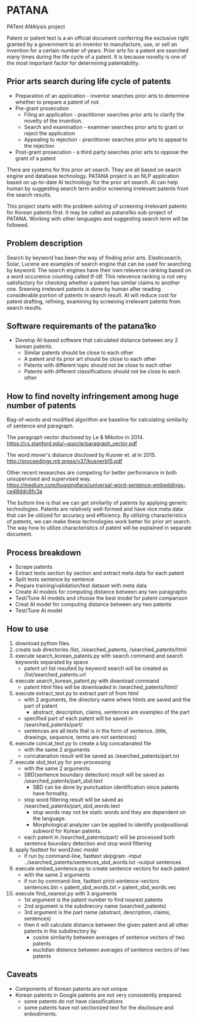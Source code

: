 # PATANA
PATent ANAlysis project 

Patent or patent text is a an official document conferring the exclusive right granted by a government to an inventor to manufacture, use, or sell an invention for a certain number of years.
Prior arts for a patent are searched many times during the life cycle of a patent.
It is because novelty is one of the most important factor for determining patentability.

## Prior arts search during life cycle of patents
* Preparation of an application - inventor searches prior arts to determine whether to prepare a patent of not.
* Pre-grant prosecution
  * Filing an application - practitioner searches prior arts to clarify the novelty of the invention.
  * Search and examination - examiner searches prior arts to grant or reject the application
  * Appealing to rejection - practitioner searches prior arts to appeal to the rejection
* Post-grant prosecution - a third party searches prior arts to oppose the grant of a patent

There are systems for this prior art search.
They are all based on search engine and database technology.
PATANA project is an NLP application based on up-to-date AI technology for the prior art search.
AI can help human by suggesting search term and/or screening irrelevant patents from the search results.

This project starts with the problem solving of screening irrelevant patents for Korean patents first.
It may be called as patana1ko sub-project of PATANA.
Working with other languages and suggesting search term will be followed.

## Problem description
Search by keyword has been the way of finding prior arts.
Elasticsearch, Solar, Lucene are examples of search engine that can be used for searching by keyword.
The search engines have their own relevence ranking based on a word occurence counting called tf-idf.
This relevence ranking is not very satisfactory for checking whether a patent has similar claims to another one.
Sreening irrelevant patents is done by human after reading considerable portion of patents in search result.
AI will reduce cost for patent drafting, refining, examining by screening irrelevant patents from search results.

## Software requiremants of the patana1ko
* Develop AI-based software that calculated distance between any 2 korean patents
  * Similar patents should be close to each other
  * A patent and its prior art should be close to each other
  * Patents with different topic should not be close to each other
  * Patents with different classifications should not be close to each other

## How to find novelty infringement among huge number of patents
Bag-of-words and modified algorithm are baseline for calculating similarity of sentence and paragraph. 

The paragraph vector disclosed by Le & Mikolov in 2014.
https://cs.stanford.edu/~quocle/paragraph_vector.pdf

The word mover's distance disclosed by Kusner et. al in 2015.
http://proceedings.mlr.press/v37/kusnerb15.pdf

Other recent researches are competing for better performance in both unsupervised and supervised way.
https://medium.com/huggingface/universal-word-sentence-embeddings-ce48ddc8fc3a

The buttom line is that we can get similarity of patents by applying generic technologies.
Patents are relatively well-formed and have nice meta data that can be utilized for accuracy and efficiency.
By utilizing characteristics of patents, we can make these technologies work better for prior art search.
The way how to utilize characteristics of patent will be explained in separate document.

## Process breakdown
* Scrape patents
* Extract texts section by section and extract meta data for each patent
* Split texts sentence by sentence
* Prepare training/validation/test dataset with meta data
* Create AI models for computing distance between any two paragraphs
* Test/Tune AI models and choose the best model for patent comparison
* Creat AI model for computing distance between any two patents
* Test/Tune AI model

## How to use
1. download python files.
2. create sub directories /list, /searched_patents, /searched_patents/html
3. execute search_korean_patents.py with search command and search keywords separated by space
   * patent url list resulted by keyword search will be created as /list/searched_patents.url
4. execute search_korean_patent.py with download command
   * patent html files will be downloaded in /searched_patents/html/
5. execute extract_text.py to extract part of from html
   * with 2 arguments, the directory name where htmls are saved and the part of patent
     * abstract, description, claims, sentences are examples of the part
   * specified part of each patent will be saved in /searched_patents/part/
   * sentences are all texts that is in the form of sentence. (title, drawings, sequence, terms are not sentences)
6. execute concat_text.py to create a big concatanated file
   * with the same 2 arguments
   * concatanation result will be saved as /searched_patents/part.txt
7. execute sbd_text.py for pre-processing
   * with the same 2 arguments
   * SBD(sentence boundary detection) result will be saved as /searched_patents/part_sbd.text
     * SBD can be done by punctuation identification since patents have formality.
   * stop word filtering result will be saved as /searched_patents/part_sbd_words.text
     * stop words may not be static words and they are dependent on the language.
     * Morphological analyzer can be applied to identify postpositional subword for Korean patents.
   * each patent in /searched_patents/part/ will be processed both sentence boundary detection and stop word filtering
8. apply fasttext for word2vec model
   * if run by command-line, fasttext skipgram -input ../searched_patents/sentences_sbd_words.txt  -output sentences
9. execute embed_sentence.py to create sentence vectors for each patent
   * with the same 2 arguments
   * if run by command-line, fasttext print-sentence-vectors sentences.bin < patent_sbd_words.txt > patent_sbd_words.vec
10. execute find_nearest.py with 3 arguments
    * 1st argument is the patent number to find nearest patents
    * 2nd argument is the subdirecory name (searched_patents)
    * 3rd argument is the part name (abstract, description, claims, sentences)
    * then it will calculate distance between the given patent and all other patents in the subdirectory by
      * cosine similarity between averages of sentence vectors of two patents
      * euclidian distence between averages of sentence vectors of two patents

## Caveats
* Components of Korean patents are not unique.
* Korean patents in Google patents are not very consistently prepared.
  * some patents do not have classifications
  * some patents have not sectionized text for the disclosure and enbodiments.
